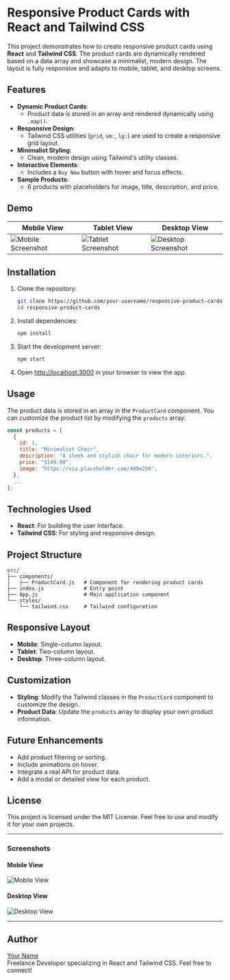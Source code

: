 
# Responsive Product Cards with React and Tailwind CSS

This project demonstrates how to create responsive product cards using **React** and **Tailwind CSS**. The product cards are dynamically rendered based on a data array and showcase a minimalist, modern design. The layout is fully responsive and adapts to mobile, tablet, and desktop screens.

## Features

- **Dynamic Product Cards**:
  - Product data is stored in an array and rendered dynamically using `.map()`.
- **Responsive Design**:
  - Tailwind CSS utilities (`grid`, `sm:`, `lg:`) are used to create a responsive grid layout.
- **Minimalist Styling**:
  - Clean, modern design using Tailwind's utility classes.
- **Interactive Elements**:
  - Includes a `Buy Now` button with hover and focus effects.
- **Sample Products**:
  - 6 products with placeholders for image, title, description, and price.

## Demo

| Mobile View          | Tablet View          | Desktop View          |
|----------------------|----------------------|-----------------------|
| ![Mobile Screenshot](https://via.placeholder.com/150) | ![Tablet Screenshot](https://via.placeholder.com/300x200) | ![Desktop Screenshot](https://via.placeholder.com/400x250) |

## Installation

1. Clone the repository:
   ```bash
   git clone https://github.com/your-username/responsive-product-cards.git
   cd responsive-product-cards
   ```

2. Install dependencies:
   ```bash
   npm install
   ```

3. Start the development server:
   ```bash
   npm start
   ```

4. Open [http://localhost:3000](http://localhost:3000) in your browser to view the app.

## Usage

The product data is stored in an array in the `ProductCard` component. You can customize the product list by modifying the `products` array:

```javascript
const products = [
  {
    id: 1,
    title: "Minimalist Chair",
    description: "A sleek and stylish chair for modern interiors.",
    price: "$149.99",
    image: "https://via.placeholder.com/400x250",
  },
  ...
];
```

## Technologies Used

- **React**: For building the user interface.
- **Tailwind CSS**: For styling and responsive design.

## Project Structure

```
src/
├── components/
│   ├── ProductCard.js   # Component for rendering product cards
├── index.js             # Entry point
├── App.js               # Main application component
└── styles/
    └── tailwind.css     # Tailwind configuration
```

## Responsive Layout

- **Mobile**: Single-column layout.
- **Tablet**: Two-column layout.
- **Desktop**: Three-column layout.

## Customization

- **Styling**:
  Modify the Tailwind classes in the `ProductCard` component to customize the design.
- **Product Data**:
  Update the `products` array to display your own product information.

## Future Enhancements

- Add product filtering or sorting.
- Include animations on hover.
- Integrate a real API for product data.
- Add a modal or detailed view for each product.

## License

This project is licensed under the MIT License. Feel free to use and modify it for your own projects.

---

### **Screenshots**

#### **Mobile View**
![Mobile View](https://via.placeholder.com/300x500)

#### **Desktop View**
![Desktop View](https://via.placeholder.com/800x400)

---

## Author

[Your Name](https://github.com/your-username)  
Freelance Developer specializing in React and Tailwind CSS. Feel free to connect!
